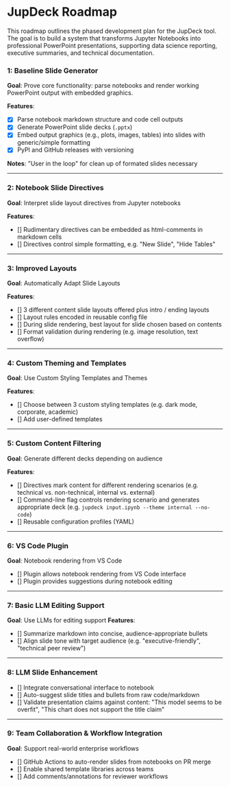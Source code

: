 
# JupDeck Roadmap

This roadmap outlines the phased development plan for the JupDeck tool. The goal is to build a system that transforms Jupyter Notebooks into professional PowerPoint presentations, supporting data science reporting, executive summaries, and technical documentation.

### 1: Baseline Slide Generator

**Goal**: Prove core functionality: parse notebooks and render working PowerPoint output with embedded graphics.

**Features**:
- [x] Parse notebook markdown structure and code cell outputs
- [x] Generate PowerPoint slide decks (`.pptx`)
- [x] Embed output graphics (e.g., plots, images, tables) into slides with generic/simple formatting
- [x] PyPI and GitHub releases with versioning

**Notes**:
"User in the loop" for clean up of formated slides necessary

---
### 2:  Notebook Slide Directives

**Goal**: Interpret slide layout directives from Jupyter notebooks

**Features**:
- [] Rudimentary directives can be embedded as html-comments in markdown cells
- [] Directives control simple formatting, e.g. "New Slide", "Hide Tables"

---
### 3: Improved Layouts

**Goal**: Automatically Adapt Slide Layouts

**Features**:
- [] 3 different content slide layouts offered plus intro / ending layouts
- [] Layout rules encoded in reusable config file
- [] During slide rendering, best layout for slide chosen based on contents
- [] Format validation during rendering (e.g. image resolution, text overflow)

---
### 4: Custom Theming and Templates
**Goal**: Use Custom Styling Templates and Themes

**Features**:
- [] Choose between 3 custom styling templates (e.g. dark mode, corporate, academic)
- [] Add user-defined templates

---
### 5: Custom Content Filtering
**Goal**: Generate different decks depending on audience

**Features**:
- [] Directives mark content for different rendering scenarios (e.g. technical vs. non-technical, internal vs. external)  
- [] Command-line flag controls rendering scenario and generates appropriate deck (e.g. `jupdeck input.ipynb --theme internal --no-code`)
- [] Reusable configuration profiles (YAML) 
---
### 6: VS Code Plugin
**Goal**: Notebook rendering from VS Code
- [] Plugin allows notebook rendering from VS Code interface
- [] Plugin provides suggestions during notebook editing

---

### 7: Basic LLM Editing Support

**Goal**: Use LLMs for editing support
**Features**:
- [] Summarize markdown into concise, audience-appropriate bullets
- [] Align slide tone with target audience (e.g. "executive-friendly", "technical peer review")
---
### 8: LLM Slide Enhancement
- [] Integrate conversational interface to notebook
- [] Auto-suggest slide titles and bullets from raw code/markdown
- [] Validate presentation claims against content: "This model seems to be overfit", "This chart does not support the title claim"
---
### 9: Team Collaboration & Workflow Integration

**Goal**: Support real-world enterprise workflows

- [] GitHub Actions to auto-render slides from notebooks on PR merge
- [] Enable shared template libraries across teams
- [] Add comments/annotations for reviewer workflows
